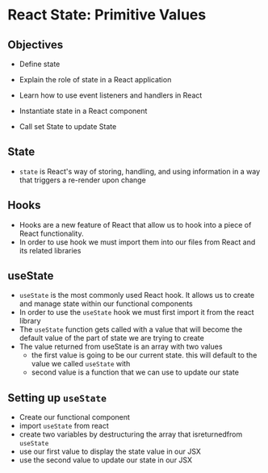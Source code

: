 # React State: Primitive Values

## Objectives

- Define state
- Explain the role of state in a React application
- Learn how to use event listeners and handlers in React
- Instantiate state in a React component

- Call set State to update State

## State
- `state` is React's way of storing, handling, and using information in a way that triggers a re-render upon change

## Hooks
- Hooks are a new feature of React that allow us to hook into a piece of React functionality.
- In order to use hook we must import them into our files from React and its related libraries

## useState
- `useState` is the most commonly used React hook. It allows us to create and manage state within our functional components
- In order to use the `useState` hook we must first import it from the react library
- The `useState` function gets called with a value that will become the default value of the part of state we are trying to create
- The value returned from useState is an array with two values
    - the first value is going to be our current state. this will default to the value we called `useState` with
    - second value is a function that we can use to update our state

## Setting up `useState`
- Create our functional component
- import `useState` from react
- create two variables by destructuring the array that isreturnedfrom `useState`
- use our first value to display the state value in our JSX
- use the second value to update our state in our JSX   
